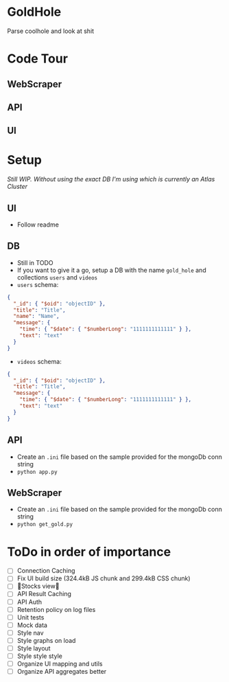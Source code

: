# GoldHole

Parse coolhole and look at shit

# Code Tour

## WebScraper

## API

## UI

# Setup

_Still WIP. Without using the exact DB I'm using which is currently an Atlas Cluster_

## UI

- Follow readme

## DB

- Still in TODO
- If you want to give it a go, setup a DB with the name `gold_hole` and collections `users` and `videos`
- `users` schema:

```json
{
  "_id": { "$oid": "objectID" },
  "title": "Title",
  "name": "Name",
  "message": {
    "time": { "$date": { "$numberLong": "1111111111111" } },
    "text": "text"
  }
}
```

- `videos` schema:

```json
{
  "_id": { "$oid": "objectID" },
  "title": "Title",
  "message": {
    "time": { "$date": { "$numberLong": "1111111111111" } },
    "text": "text"
  }
}
```

## API

- Create an `.ini` file based on the sample provided for the mongoDb conn string
- `python app.py`

## WebScraper

- Create an `.ini` file based on the sample provided for the mongoDb conn string
- `python get_gold.py`

# ToDo in order of importance

- [ ] Connection Caching
- [ ] Fix UI build size (324.4kB JS chunk and 299.4kB CSS chunk)
- [ ] 💸Stocks view💸
- [ ] API Result Caching
- [ ] API Auth
- [ ] Retention policy on log files
- [ ] Unit tests
- [ ] Mock data
- [ ] Style nav
- [ ] Style graphs on load
- [ ] Style layout
- [ ] Style style style
- [ ] Organize UI mapping and utils
- [ ] Organize API aggregates better
